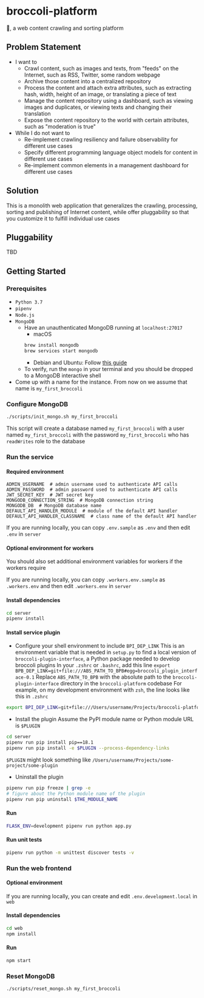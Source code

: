 # broccoli-platform
🥦, a web content crawling and sorting platform

## Problem Statement
* I want to
    * Crawl content, such as images and texts, from "feeds" on the Internet, such as RSS, Twitter, some random webpage
    * Archive those content into a centralized repository
    * Process the content and attach extra attributes, such as extracting hash, width, height of an image, or translating a piece of text
    * Manage the content repository using a dashboard, such as viewing images and duplicates, or viewing texts and changing their translation
    * Expose the content repository to the world with certain attributes, such as "moderation is true"
* While I do not want to
    * Re-implement crawling resiliency and failure observability for different use cases
    * Specify different programming language object models for content in different use cases
    * Re-implement common elements in a management dashboard for different use cases

## Solution
This is a monolith web application that generalizes the crawling, processing, sorting and publishing of Internet content, while offer pluggability so that you customize it to fulfill individual use cases

## Pluggability
TBD

## Getting Started

### Prerequisites
* `Python 3.7`
* `pipenv`
* `Node.js`
* `MongoDB`
    * Have an unauthenticated MongoDB running at `localhost:27017`
        * macOS
        ```bash
        brew install mongodb
        brew services start mongodb
        ```
        * Debian and Ubuntu: Follow [this guide](https://docs.mongodb.com/manual/tutorial/install-mongodb-on-ubuntu/)
    * To verify, run the `mongo` in your terminal and you should be dropped to a MongoDB interactive shell
* Come up with a name for the instance. From now on we assume that name is `my_first_broccoli`

### Configure MongoDB
```bash
./scripts/init_mongo.sh my_first_broccoli
```
This script will create a database named `my_first_broccoli` with a user named `my_first_broccoli` with the password `my_first_broccoli` who has `readWrites` role to the database

### Run the service

#### Required environment
```env
ADMIN_USERNAME  # admin username used to authenticate API calls
ADMIN_PASSWORD  # admin password used to authenticate API calls
JWT_SECRET_KEY  # JWT secret key
MONGODB_CONNECTION_STRING  # MongoDB connection string
MONGODB_DB  # MongoDB database name
DEFAULT_API_HANDLER_MODULE  # module of the default API handler
DEFAULT_API_HANDLER_CLASSNAME  # class name of the default API handler
```
If you are running locally, you can copy `.env.sample` as `.env` and then edit `.env` in `server`

#### Optional environment for workers
You should also set additional environment variables for workers if the workers require

If you are running locally, you can copy `.workers.env.sample` as `.workers.env` and then edit `.workers.env` in `server`

#### Install dependencies
```bash
cd server
pipenv install
```

#### Install service plugin
* Configure your shell environment to include `BPI_DEP_LINK`
This is an environment variable that is needed in `setup.py` to find a local version of `broccoli-plugin-interface`, a Python package needed to develop broccoli plugins
In your `.zshrc` or `.bashrc`, add this line
`export BPB_DEP_LINK=git+file:///ABS_PATH_TO_BPB#egg=broccoli_plugin_interface-0.1`
Replace `ABS_PATH_TO_BPB` with the absolute path to the `broccoli-plugin-interface` directory in the `broccoli-platform` codebase
For example, on my development environment with `zsh`, the line looks like this in `.zshrc`
```bash
export BPI_DEP_LINK=git+file:///Users/username/Projects/broccoli-platform/broccoli-plugin-interface#egg=broccoli_plugin_interface-0.1
```
* Install the plugin
Assume the PyPI module name or Python module URL is `$PLUGIN`
```bash
cd server
pipenv run pip install pip==18.1
pipenv run pip install -e $PLUGIN --process-dependency-links
```
`$PLUGIN` might look something like `/Users/username/Projects/some-project/some-plugin`
* Uninstall the plugin
```bash
pipenv run pip freeze | grep -e
# figure about the Python module name of the plugin
pipenv run pip uninstall $THE_MODULE_NAME
```

#### Run
```bash
FLASK_ENV=development pipenv run python app.py
```

#### Run unit tests
```bash
pipenv run python -m unittest discover tests -v
```

### Run the web frontend

#### Optional environment
If you are running locally, you can create and edit `.env.development.local` in `web`

#### Install dependencies
```bash
cd web
npm install
```

#### Run
```bash
npm start
```

### Reset MongoDB
```bash
./scripts/reset_mongo.sh my_first_broccoli
```
